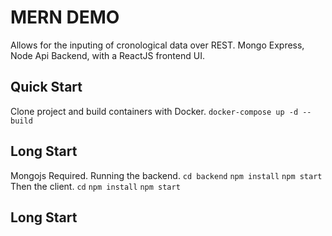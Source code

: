 # MERN DEMO
Allows for the inputing of cronological data over REST.
Mongo Express, Node Api Backend, with a ReactJS frontend UI.

## Quick Start
Clone project and build containers with Docker.
```docker-compose up -d --build```

## Long Start
Mongojs Required. Running the backend. 
```cd backend``` 
```npm install```
```npm start```
Then the client.
```cd```
```npm install```
```npm start```

## Long Start







